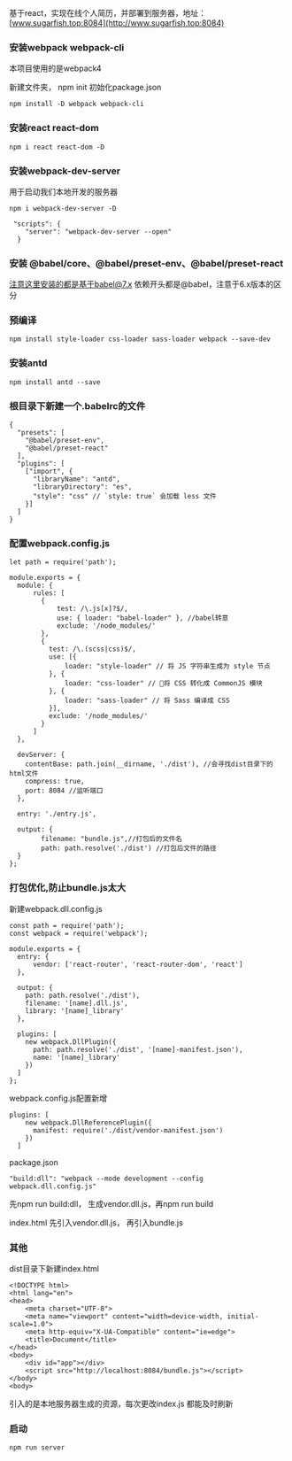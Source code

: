 基于react，实现在线个人简历，并部署到服务器，地址：[www.sugarfish.top:8084](http://www.sugarfish.top:8084)
### 安装webpack webpack-cli
本项目使用的是webpack4

新建文件夹， npm init 初始化package.json

```
npm install -D webpack webpack-cli
```
### 安装react react-dom
```
npm i react react-dom -D
```
### 安装webpack-dev-server
用于启动我们本地开发的服务器
```
npm i webpack-dev-server -D

 "scripts": {
    "server": "webpack-dev-server --open"
  }
```
### 安装 @babel/core、@babel/preset-env、@babel/preset-react
注意这里安装的都是基于babel@7.x 依赖开头都是@babel，注意于6.x版本的区分
### 预编译
```
npm install style-loader css-loader sass-loader webpack --save-dev
```
### 安装antd
```
npm install antd --save
```
### 根目录下新建一个.babelrc的文件
```
{
  "presets": [
    "@babel/preset-env",
    "@babel/preset-react"
  ],
  "plugins": [
    ["import", {
      "libraryName": "antd",
      "libraryDirectory": "es",
      "style": "css" // `style: true` 会加载 less 文件
    }]
  ]
}
```
### 配置webpack.config.js
```
let path = require('path');

module.exports = {
  module: {
      rules: [
        {
            test: /\.js[x]?$/,
            use: { loader: "babel-loader" }, //babel转意
            exclude: '/node_modules/'
        },
        {
          test: /\.(scss|css)$/,
          use: [{
              loader: "style-loader" // 将 JS 字符串生成为 style 节点
          }, {
              loader: "css-loader" // 将 CSS 转化成 CommonJS 模块
          }, {
              loader: "sass-loader" // 将 Sass 编译成 CSS
          }],
          exclude: '/node_modules/'
        }
      ]
  },

  devServer: {
    contentBase: path.join(__dirname, './dist'), //会寻找dist目录下的html文件
    compress: true,
    port: 8084 //监听端口
  },

  entry: './entry.js',

  output: {
        filename: "bundle.js",//打包后的文件名
        path: path.resolve('./dist') //打包后文件的路径
  }
};

```
### 打包优化,防止bundle.js太大
新建webpack.dll.config.js
```
const path = require('path');
const webpack = require('webpack');

module.exports = {
  entry: {
      vendor: ['react-router', 'react-router-dom', 'react']
  },

  output: {
    path: path.resolve('./dist'),
    filename: '[name].dll.js',
    library: '[name]_library'
  },

  plugins: [
    new webpack.DllPlugin({
      path: path.resolve('./dist', '[name]-manifest.json'),
      name: '[name]_library'
    })
  ]
};
```
webpack.config.js配置新增
```
plugins: [
    new webpack.DllReferencePlugin({
      manifest: require('./dist/vendor-manifest.json')
    })
  ]
```
package.json
```
"build:dll": "webpack --mode development --config webpack.dll.config.js"
```
先npm run build:dll， 生成vendor.dll.js，再npm run build

index.html 先引入vendor.dll.js， 再引入bundle.js
### 其他
dist目录下新建index.html
```
<!DOCTYPE html>
<html lang="en">
<head>
    <meta charset="UTF-8">
    <meta name="viewport" content="width=device-width, initial-scale=1.0">
    <meta http-equiv="X-UA-Compatible" content="ie=edge">
    <title>Document</title>
</head>
<body>
    <div id="app"></div>
    <script src="http://localhost:8084/bundle.js"></script>
</body>
<body>
```
引入的是本地服务器生成的资源，每次更改index.js 都能及时刷新
### 启动
```
npm run server
```